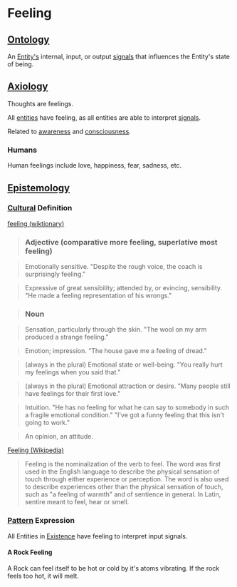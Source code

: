 # Feeling

## [Ontology](./ontology.md)

An [Entity's](./entity.md) internal, input, or output [signals](./signal.md) that influences the Entity's state of being.

## [Axiology](./axiology.md)

Thoughts are feelings.

All [entities](./entity.md) have feeling, as all entities are able to interpret [signals](./signal.md).

Related to [awareness](./awareness.md) and [consciousness](./consciousness.md).

### Humans

Human feelings include love, happiness, fear, sadness, etc.

## [Epistemology](./epistemology.md)

### [Cultural](./culture.md) Definition

<a href="http://en.wiktionary.org/wiki/feeling" target="_blank">feeling (wiktionary)</a>

> ### Adjective (comparative more feeling, superlative most feeling)

> Emotionally sensitive. "Despite the rough voice, the coach is surprisingly feeling."

> Expressive of great sensibility; attended by, or evincing, sensibility. "He made a feeling representation of his wrongs."

> ### Noun

> Sensation, particularly through the skin. "The wool on my arm produced a strange feeling."

> Emotion; impression. "The house gave me a feeling of dread."

> (always in the plural) Emotional state or well-being. "You really hurt my feelings when you said that."

> (always in the plural) Emotional attraction or desire. "Many people still have feelings for their first love."

> Intuition. "He has no feeling for what he can say to somebody in such a fragile emotional condition." "I've got a funny feeling that this isn't going to work."

> An opinion, an attitude.

<a href="http://en.wikipedia.org/wiki/Feeling" target="_blank">Feeling (Wikipedia)</a>

> Feeling is the nominalization of the verb to feel. The word was first used in the English language to describe the physical sensation of touch through either experience or perception. The word is also used to describe experiences other than the physical sensation of touch, such as "a feeling of warmth" and of sentience in general. In Latin, sentire meant to feel, hear or smell.

### [Pattern](./pattern.md) Expression

All Entities in [Existence](./existence.md) have feeling to interpret input signals.

#### A Rock Feeling

A Rock can feel itself to be hot or cold by it's atoms vibrating. If the rock feels too hot, it will melt.

